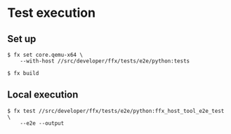 # Test execution

## Set up
```shell
$ fx set core.qemu-x64 \
    --with-host //src/developer/ffx/tests/e2e/python:tests

$ fx build
```

## Local execution
```shell
$ fx test //src/developer/ffx/tests/e2e/python:ffx_host_tool_e2e_test \
    --e2e --output
```